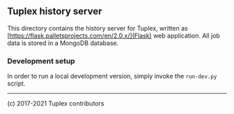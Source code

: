 ## Tuplex history server

This directory contains the history server for Tuplex, written as [https://flask.palletsprojects.com/en/2.0.x/](Flask) web application.
All job data is stored in a MongoDB database.

### Development setup
In order to run a local development version, simply invoke the `run-dev.py` script.

---
(c) 2017-2021 Tuplex contributors